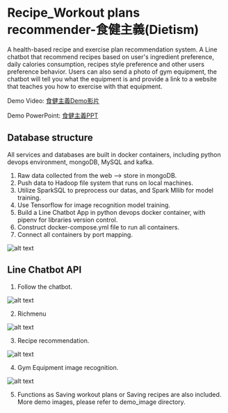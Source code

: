 # Recipe_Workout plans recommender-食健主義(Dietism)
A health-based recipe and exercise plan recommendation system.
A Line chatbot that recommend recipes based on user's ingredient preference, daily calories consumption, recipes style preference 
and other users preference behavior. Users can also send a photo of gym equipment, the chatbot will tell you what the equipment is 
and provide a link to a website that teaches you how to exercise with that equipment.

Demo Video: [食健主義Demo影片](https://www.youtube.com/watch?v=y2DBLSgijrY)<br>

Demo PowerPoint: [食健主義PPT](https://drive.google.com/file/d/1xJzeeVglnfx6QTnRNuxlLBsmHjl3TbMt/view?usp=sharing)

## Database structure

All services and databases are built in docker containers, including python devops environment, mongoDB, MySQL and kafka. 

1. Raw data collected from the web --> store in mongoDB.
2. Push data to Hadoop file system that runs on local machines.
3. Utilize SparkSQL to preprocess our datas, and Spark Mllib for model training.
4. Use Tensorflow for image recognition model training.
5. Build a Line Chatbot App in python devops docker container, with pipenv for libraries version control.
6. Construct docker-compose.yml file to run all containers.
7. Connect all containers by port mapping.

![alt text](https://github.com/imkir0513/Recommender-system-linebot/blob/master/demo_image/structure.png)

## Line Chatbot API
1. Follow the chatbot.

![alt text](https://github.com/imkir0513/Recommender-system-linebot/blob/master/demo_image/follow_event.jpg)

2. Richmenu

![alt text](https://github.com/imkir0513/Recommender-system-linebot/blob/master/demo_image/richmenu.PNG)

3. Recipe recommendation.

![alt text](https://github.com/imkir0513/Recommender-system-linebot/blob/master/demo_image/recipe_recom.jpg)

4. Gym Equipment image recognition.

![alt text](https://github.com/imkir0513/Recommender-system-linebot/blob/master/demo_image/image_recog.jpg)

5. Functions as Saving workout plans or Saving recipes are also included. More demo images, please refer to demo_image directory.

